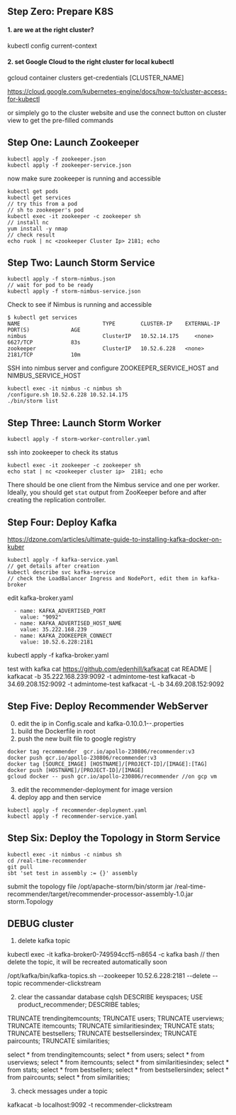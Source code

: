 ## Step Zero: Prepare K8S

#### 1. are we at the right cluster? 
kubectl config current-context

#### 2. set Google Cloud to the right cluster for local kubectl
gcloud container clusters get-credentials [CLUSTER_NAME]

https://cloud.google.com/kubernetes-engine/docs/how-to/cluster-access-for-kubectl

or simplely go to the cluster website and use the connect button on cluster view to get the pre-filled commands

## Step One: Launch Zookeeper
```
kubectl apply -f zookeeper.json
kubectl apply -f zookeeper-service.json
```

now make sure zookeeper is running and accessible
```
kubectl get pods
kubectl get services
// try this from a pod
// sh to zookeeper's pod
kubectl exec -it zookeeper -c zookeeper sh  
// install nc
yum install -y nmap
// check result
echo ruok | nc <zookeeper Cluster Ip> 2181; echo
```

## Step Two: Launch Storm Service
```
kubectl apply -f storm-nimbus.json
// wait for pod to be ready
kubectl apply -f storm-nimbus-service.json
```

Check to see if Nimbus is running and accessible
```
$ kubectl get services
NAME                          TYPE        CLUSTER-IP    EXTERNAL-IP   PORT(S)             AGE
nimbus                        ClusterIP   10.52.14.175     <none>        6627/TCP            83s
zookeeper                     ClusterIP   10.52.6.228   <none>        2181/TCP            10m
```
SSH into nimbus server and configure ZOOKEEPER_SERVICE_HOST and NIMBUS_SERVICE_HOST
```
kubectl exec -it nimbus -c nimbus sh
/configure.sh 10.52.6.228 10.52.14.175
./bin/storm list
```
## Step Three: Launch Storm Worker
```
kubectl apply -f storm-worker-controller.yaml
```
ssh into zookeeper to check its status
```
kubectl exec -it zookeeper -c zookeeper sh
echo stat | nc <zookeeper cluster ip>  2181; echo
```
There should be one client from the Nimbus service and one per
worker. Ideally, you should get ```stat``` output from ZooKeeper
before and after creating the replication controller.



## Step Four: Deploy Kafka
https://dzone.com/articles/ultimate-guide-to-installing-kafka-docker-on-kuber
```
kubectl apply -f kafka-service.yaml
// get details after creation
kubectl describe svc kafka-service
// check the LoadBalancer Ingress and NodePort, edit them in kafka-broker
```

edit kafka-broker.yaml
```
  - name: KAFKA_ADVERTISED_PORT
    value: "9092"
  - name: KAFKA_ADVERTISED_HOST_NAME
    value: 35.222.168.239
  - name: KAFKA_ZOOKEEPER_CONNECT
    value: 10.52.6.228:2181
```
kubectl apply -f kafka-broker.yaml

test with kafka cat  https://github.com/edenhill/kafkacat
cat README | kafkacat -b 35.222.168.239:9092 -t admintome-test
kafkacat -b 34.69.208.152:9092 -t admintome-test
kafkacat -L -b 34.69.208.152:9092

## Step Five: Deploy Recommender WebServer
0. edit the ip in Config.scale and kafka-0.10.0.1--.properties
1. build the Dockerfile in root
2. push the new built file to google registry
```
docker tag recommender  gcr.io/apollo-230806/recommender:v3
docker push gcr.io/apollo-230806/recommender:v3
docker tag [SOURCE_IMAGE] [HOSTNAME]/[PROJECT-ID]/[IMAGE]:[TAG]
docker push [HOSTNAME]/[PROJECT-ID]/[IMAGE]
gcloud docker -- push gcr.io/apollo-230806/recommender //on gcp vm
```
3. edit the recommender-deployment for image version
4. deploy app and then service
```
kubectl apply -f recommender-deployment.yaml
kubectl apply -f recommender-service.yaml
```

## Step Six: Deploy the Topology in Storm Service
```
kubectl exec -it nimbus -c nimbus sh
cd /real-time-recommender
git pull
sbt 'set test in assembly := {}' assembly
```
submit the topology file
/opt/apache-storm/bin/storm jar /real-time-recommender/target/recommender-processor-assembly-1.0.jar storm.Topology

## DEBUG cluster
1. delete kafka topic

kubectl exec -it kafka-broker0-749594ccf5-n8654  -c kafka bash
// then delete the topic, it will be recreated automatically soon

/opt/kafka/bin/kafka-topics.sh --zookeeper 10.52.6.228:2181 --delete --topic recommender-clickstream

2. clear the cassandar database
cqlsh 
DESCRIBE keyspaces;
USE product_recommender;
DESCRIBE tables;


TRUNCATE trendingitemcounts;
TRUNCATE users;
TRUNCATE userviews;
TRUNCATE itemcounts;
TRUNCATE similaritiesindex;
TRUNCATE stats;
TRUNCATE bestsellers;
TRUNCATE bestsellersindex;
TRUNCATE paircounts;
TRUNCATE similarities;

select * from trendingitemcounts;
select * from users;
select * from userviews;
select * from itemcounts;
select * from similaritiesindex;
select * from stats;
select * from bestsellers;
select * from bestsellersindex;
select * from paircounts;
select * from similarities;

3. check messages under a topic

kafkacat -b localhost:9092 -t recommender-clickstream